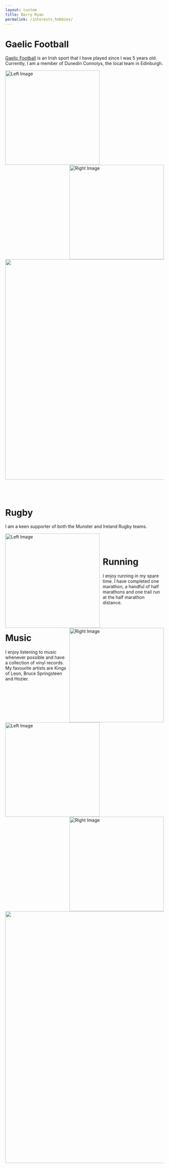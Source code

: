 ```yaml
---
layout: custom
title: Barry Ryan
permalink: /interests_hobbies/
---
```

# Gaelic Football
[Gaelic Football](https://en.wikipedia.org/wiki/Gaelic_football) is an Irish sport that I have played since I was 5 years old. Currently, I am a member of Dunedin Connolys, the local team in Edinburgh. 
<br>

<div style="float: left; margin-right: 10px;">
  <img src="/barryryan/mydocs/IMG_2617.jpg" alt="Left Image" width="300px">
</div>

<div style="float: right; margin-left: 10px;">
  <img src="/barryryan/mydocs/IMG_2792.jpg" alt="Right Image" width="300px">
</div>

<div>
  <img src="/barryryan/mydocs/IMG_2792.jpg" width="700px">
</div>

<br><br>
# Rugby
I am a keen supporter of both the Munster and Ireland Rugby teams. 
<br>
<div style="float: left; margin-right: 10px;">
  <img src="/barryryan/mydocs/rugby1.JPG" alt="Left Image" width="300px">
</div>

<div style="float: right; margin-left: 10px;">
  <img src="/barryryan/mydocs/munster.png"alt="Right Image" width="300px">
</div>
<br><br>

# Running
I enjoy running in my spare time. I have completed one marathon, a handful of half marathons and one trail run at the half marathon distance. 
<br>

<div style="float: left; margin-right: 10px;">
  <img src="/barryryan/mydocs/IMG_4094.jpg" alt="Left Image" width="300px">
</div>

<div style="float: right; margin-left: 10px;">
  <img src="/barryryan/mydocs/run2.JPG"alt="Right Image" width="300px">
</div>

<br><br>

# Music
I enjoy listening to music whenever possible and have a collection of vinyl records. My favourite artists are Kings of Leon, Bruce Springsteen and Hozier. 
<br>
<img  src="/barryryan/mydocs/IMG_4093.jpg" width = "800px">
<br><br>
